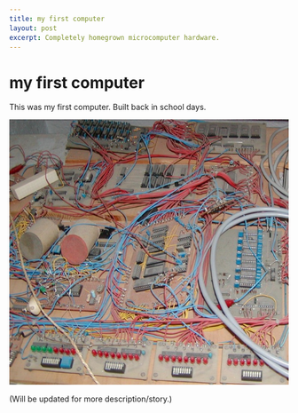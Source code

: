 ```yaml
---
title: my first computer
layout: post
excerpt: Completely homegrown microcomputer hardware.
---
```


# my first computer

This was my first computer. Built back in school days.

<div align="center"><img src="/images/z80.jpg"></div>

(Will be updated for more description/story.)
